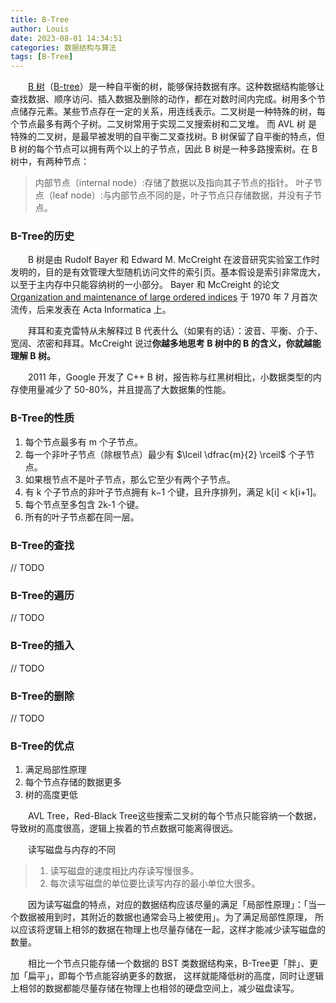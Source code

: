 ```yaml
---
title: B-Tree
author: Louis
date: 2023-08-01 14:34:51
categories: 数据结构与算法
tags: [B-Tree]
---
```

&emsp;&emsp;[B 树](https://oi-wiki.org/ds/b-tree/)（[B-tree](https://en.wikipedia.org/wiki/B-tree)）是一种自平衡的树，能够保持数据有序。这种数据结构能够让查找数据、顺序访问、插入数据及删除的动作，都在对数时间内完成。树用多个节点储存元素。某些节点存在一定的关系，用连线表示。二叉树是一种特殊的树，每个节点最多有两个子树。二叉树常用于实现二叉搜索树和二叉堆。 而 AVL 树 是特殊的二叉树，是最早被发明的自平衡二叉查找树。B 树保留了自平衡的特点，但 B 树的每个节点可以拥有两个以上的子节点，因此 B 树是一种多路搜索树。在 B 树中，有两种节点：

> 内部节点（internal node）:存储了数据以及指向其子节点的指针。
> 叶子节点（leaf node）:与内部节点不同的是，叶子节点只存储数据，并没有子节点。

### B-Tree的历史

&emsp;&emsp;B 树是由 Rudolf Bayer 和 Edward M. McCreight 在波音研究实验室工作时发明的，目的是有效管理大型随机访问文件的索引页。基本假设是索引非常庞大，以至于主内存中只能容纳树的一小部分。 Bayer 和 McCreight 的论文[Organization and maintenance of large ordered indices](https://infolab.usc.edu/csci585/Spring2010/den_ar/indexing.pdf) 于 1970 年 7 月首次流传，后来发表在 Acta Informatica 上。

&emsp;&emsp;拜耳和麦克雷特从未解释过 B 代表什么（如果有的话）：波音、平衡、介于、宽阔、浓密和拜耳。McCreight 说过**你越多地思考 B 树中的 B 的含义，你就越能理解 B 树。**

&emsp;&emsp;2011 年，Google 开发了 C++ B 树，报告称与红黑树相比，小数据类型的内存使用量减少了 50-80%，并且提高了大数据集的性能。

### B-Tree的性质

1. 每个节点最多有 m 个子节点。
2. 每一个非叶子节点（除根节点）最少有 $\lceil \dfrac{m}{2} \rceil$ 个子节点。
3. 如果根节点不是叶子节点，那么它至少有两个子节点。
4. 有 k 个子节点的非叶子节点拥有 k−1 个键，且升序排列，满足 k[i] &lt; k[i+1]。
5. 每个节点至多包含 2k-1 个键。
6. 所有的叶子节点都在同一层。

### B-Tree的查找

// TODO

### B-Tree的遍历

// TODO

### B-Tree的插入

// TODO

### B-Tree的删除

// TODO

### B-Tree的优点

1. 满足局部性原理
2. 每个节点存储的数据更多
3. 树的高度更低

&emsp;&emsp;AVL Tree，Red-Black Tree这些搜索二叉树的每个节点只能容纳一个数据，导致树的高度很高，逻辑上挨着的节点数据可能离得很远。

&emsp;&emsp;读写磁盘与内存的不同

> 1. 读写磁盘的速度相比内存读写慢很多。
> 2. 每次读写磁盘的单位要比读写内存的最小单位大很多。

&emsp;&emsp;因为读写磁盘的特点，对应的数据结构应该尽量的满足「局部性原理」：「当一个数据被用到时，其附近的数据也通常会马上被使用」。为了满足局部性原理， 所以应该将逻辑上相邻的数据在物理上也尽量存储在一起，这样才能减少读写磁盘的数量。

&emsp;&emsp;相比一个节点只能存储一个数据的 BST 类数据结构来，B-Tree更「胖」、更加「扁平」，即每个节点能容纳更多的数据， 这样就能降低树的高度，同时让逻辑上相邻的数据都能尽量存储在物理上也相邻的硬盘空间上，减少磁盘读写。
